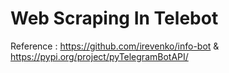 # Web Scraping In Telebot
Reference : https://github.com/irevenko/info-bot & https://pypi.org/project/pyTelegramBotAPI/
